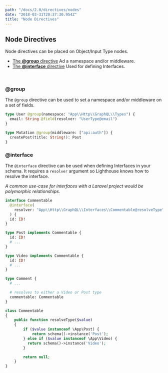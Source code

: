 ```yaml
---
path: "/docs/2.0/directives/nodes"
date: "2018-03-31T20:37:30.954Z"
title: "Node Directives"
---
```


## Node Directives

Node directives can be placed on Object/Input Type nodes.

* [The **@group** directive](#group) Ad a namespace and/or middleware.
* [The **@interface** directive](#interface) Used for defining Interfaces.

<br />

<a name="group"></a>

### @group

The `@group` directive can be used to set a namespace and/or middleware on a set of fields.

```graphql
type User @group(namespace: "App\\Http\\GraphQL\\Types") {
  email: String @field(resolver: "UserType@email")
}

type Mutation @group(middleware: ["api:auth"]) {
  createPost(title: String!): Post
}
```

<a name="interface"></a>

### @interface

The `@interface` directive can be used when defining Interfaces in your schema. It requires a `resolver` argument so Lighthouse knows how to resolve the interface.

_A common use-case for interfaces with a Laravel project would be polymorphic relationships._

```graphql
interface Commentable
  @interface(
    resolver: "App\\Http\\GraphQL\\Interfaces\\Commentable@resolveType"
  ) {
  id: ID!
}

type Post implements Commentable {
  id: ID!
  # ...
}

type Video implements Commentable {
  id: ID!
  # ...
}

type Comment {
  # ...

  # resolves to either a Video or Post type
  commentable: Commentable
}
```

```php
class Commentable
{
    public function resolveType($value)
    {
        if ($value instanceof \App\Post) {
            return schema()->instance('Post');
        } else if ($value instanceof \App\Video) {
          return schema()->instance('Video');
        }

        return null;
    }
}
```
